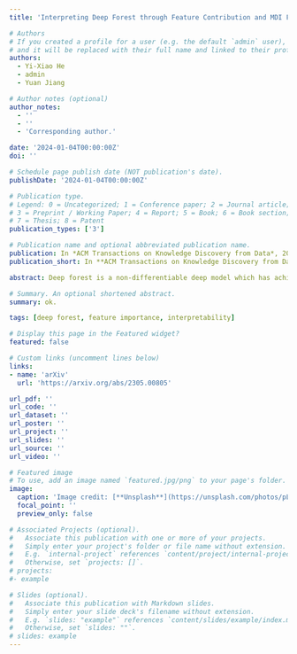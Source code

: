 ```yaml
---
title: 'Interpreting Deep Forest through Feature Contribution and MDI Feature Importance'

# Authors
# If you created a profile for a user (e.g. the default `admin` user), write the username (folder name) here
# and it will be replaced with their full name and linked to their profile.
authors:
  - Yi-Xiao He
  - admin
  - Yuan Jiang

# Author notes (optional)
author_notes:
  - ''
  - ''
  - 'Corresponding author.'

date: '2024-01-04T00:00:00Z'
doi: ''

# Schedule page publish date (NOT publication's date).
publishDate: '2024-01-04T00:00:00Z'

# Publication type.
# Legend: 0 = Uncategorized; 1 = Conference paper; 2 = Journal article;
# 3 = Preprint / Working Paper; 4 = Report; 5 = Book; 6 = Book section;
# 7 = Thesis; 8 = Patent
publication_types: ['3']

# Publication name and optional abbreviated publication name.
publication: In *ACM Transactions on Knowledge Discovery from Data*, 2024.
publication_short: In **ACM Transactions on Knowledge Discovery from Data (ACM TKDD)**, in press

abstract: Deep forest is a non-differentiable deep model which has achieved impressive empirical success across a wide variety of applications, especially on categorical/symbolic or mixed modeling tasks. Many of the application fields prefer explainable models, such as random forests with feature contributions that can provide local explanation for each prediction, and Mean Decrease Impurity (MDI) that can provide global feature importance. However, deep forest, as a cascade of random forests, possesses interpretability only at the first layer. From the second layer on, many of the tree splits occur on the new features generated by the previous layer, which makes existing explanatory tools for random forests inapplicable. To disclose the impact of the original features in the deep layers, we design a calculation method with an estimation step followed by a calibration step for each layer, and propose our feature contribution and MDI feature importance calculation tools for deep forest. Experimental results on both simulated data and real world data verify the effectiveness of our methods.

# Summary. An optional shortened abstract.
summary: ok.

tags: [deep forest, feature importance, interpretability]

# Display this page in the Featured widget?
featured: false

# Custom links (uncomment lines below)
links: 
- name: 'arXiv'   
  url: 'https://arxiv.org/abs/2305.00805'

url_pdf: ''
url_code: ''
url_dataset: ''
url_poster: ''
url_project: ''
url_slides: ''
url_source: ''
url_video: ''

# Featured image
# To use, add an image named `featured.jpg/png` to your page's folder.
image:
  caption: 'Image credit: [**Unsplash**](https://unsplash.com/photos/pLCdAaMFLTE)'
  focal_point: ''
  preview_only: false

# Associated Projects (optional).
#   Associate this publication with one or more of your projects.
#   Simply enter your project's folder or file name without extension.
#   E.g. `internal-project` references `content/project/internal-project/index.md`.
#   Otherwise, set `projects: []`.
# projects:
#- example

# Slides (optional).
#   Associate this publication with Markdown slides.
#   Simply enter your slide deck's filename without extension.
#   E.g. `slides: "example"` references `content/slides/example/index.md`.
#   Otherwise, set `slides: ""`.
# slides: example
---
```


<!-- {{% callout note %}}
Click the _Cite_ button above to demo the feature to enable visitors to import publication metadata into their reference management software.
{{% /callout %}}

{{% callout note %}}
Create your slides in Markdown - click the _Slides_ button to check out the example.
{{% /callout %}}

Supplementary notes can be added here, including [code, math, and images](https://wowchemy.com/docs/writing-markdown-latex/). -->
